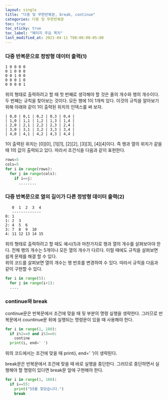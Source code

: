 ```yaml
---
layout: single
title: "다중 및 무한반복문, break, continue"
categories: 다중 및 무한반복문
toc: true
toc_sticky: true
toc_label: "페이지 주요 목차"
last_modified_at: 2021-04-11 T08:06:00-05:00
---
```


### 다중 반복문으로 정방형 데이터 출력(1)
~~~
1 0 0 0 0 
0 1 0 0 0
0 0 1 0 0
0 0 0 1 0
0 0 0 0 1
~~~
위의 형태로 출력하려고 할 때 첫 번째로 생각해야 할 것은 줄의 개수와 행의 개수이다. 두 번째는 규칙을 찾아보는 것이다. 모든 행에 1이 1개씩 있다. 이것의 규칙을 알아보기 위해 아래와 같이 1이 출력된 위치의 인덱스를 써 보자.

~~~
| 0,0 | 0,1 | 0,2 | 0,3 | 0,4 |
| 1,0 | 1,1 | 1,2 | 1,3 | 1,4 |
| 2,0 | 2,1 | 2,2 | 2,3 | 2,4 |
| 3,0 | 3,1 | 3,2 | 3,3 | 3,4 |
| 4,0 | 4,1 | 4,2 | 4,3 | 4,4 | 
~~~
1이 출력된 위치는 [0][0], [1][1], [2][2], [3][3], [4][4]이다. 즉 행과 열의 위치가 같을 때 1의 값이 출력되고 있다. 따라서 조건식을 다음과 같이 표현한다.

~~~python
rows=5
cols=5
for i in range(rows):
  for j in range(cols):
    if i==j:
      ........
~~~

### 다중 반복문으로 열의 길이가 다른 정방형 데이터 출력(2)
~~~
   0  1  2  3  4
   -------------
0: 1  
1: 2  3
2: 4  5  6
3: 7  8  9  10
4: 11 12 13 14 15

~~~
위의 형태로 출력하려고 할 때도 예시(1)과 마찬가지로 행과 열의 개수를 살펴보아야 한다. 전체 행의 개수는 5개이나 모든 열의 개수가 다르다. 이럴 때에도 규칙을 살펴보면 쉽게 문제를 해결 할 수 있다.  
위의 코드를 살펴보면 열의 개수는 행 번호를 변경하여  수 있다. 따라서 규칙을 다음과 같이 구현할 수 있다.
~~~python
for i in range(5):
  for j in range(i+1):
  ....
~~~

### continue와 break
continue문은 반복문에서 조건에 맞을 때 뒷 부분의 명령 실행을 생략한다. 그러므로 반복문에서 countinue문 뒤에 실행되는 명령문이 있을 때 사용해야 한다.
~~~python
for i in range(1, 100):
  if i%2==0 and i%3==0:
    contine
  print(i, end=' ')
~~~
위의 코드에서는 조건에 맞을 때 print(i, end=' ')이 생략된다.

break문은 반복문에서 조건에 맞을 때 바로 실행을 중단한다. 그러므로 중단하면서 실행해야 할 명령이 있다면 break문 앞에 구현해야 한다.
~~~python
for i in range(1, 100):
  if i==55:
    print("55를 찾았습니다.")
    break
~~~



